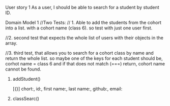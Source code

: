 <!-- The Cohort Manager should be able to support the following interactions

- Create a cohort with a cohort name
- Search for a cohort by cohort name
- Add student to a specific cohort
- Remove a cohort by cohort name
- Remove student from a specific cohort
- Return errors if student or cohort not found

A cohort should have a list of students. Each student should have a studentID, first name, last name, github username, email. -->

User story 1 
As a user, I should be able to search for a student by student ID.

Domain Model 1
//Two Tests:
// 1. Able to add the students from the cohort into a list. with a cohort name (class 6). so test with just one user first. 

//2. second test that expects the whole list of users with their objects in the array. 

//3. third test, that allows you to search for a cohort class by name and return the whole list. so maybe one of the keys for each student should be, corhot name = class 6 and if that does not match (===) return, cohort name cannot be found.

1. addStudent()
   <!-- let/const classList = [] -->
   [{}] chort:, id:, first name:, last name:, github:, email:

2. classSearc()
